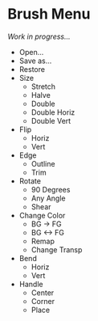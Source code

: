 # Brush Menu

_Work in progress..._

- Open...
- Save as...
- Restore
- Size
  - Stretch
  - Halve
  - Double
  - Double Horiz
  - Double Vert
- Flip
  - Horiz
  - Vert
- Edge
  - Outline
  - Trim
- Rotate
  - 90 Degrees
  - Any Angle
  - Shear
- Change Color
  - BG -> FG
  - BG <-> FG
  - Remap
  - Change Transp
- Bend
  - Horiz
  - Vert
- Handle
  - Center
  - Corner
  - Place

